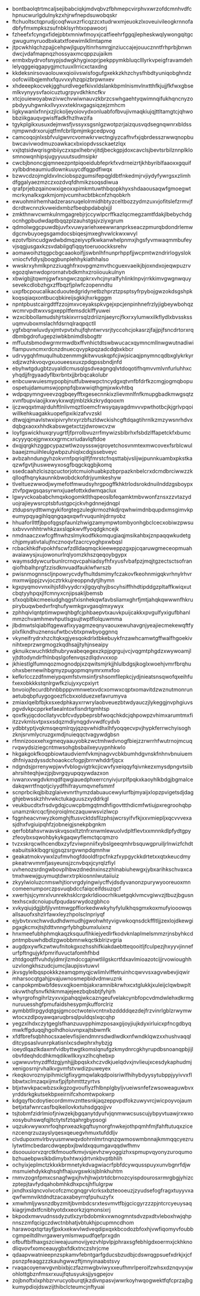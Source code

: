 * bontbaolqtrtmcaljsejibabciqkjmdvqbvzfbhmepcvirphvxwrzofdcmnhvdfchpnucwurlgdulnykzxhjrwfnepdsuwobqskr
* ftchuoltsctqprudjcoqfwuxzrficqzzcxtudrwxmjeuokzlxoveuivileogkrnnofadbfyfmxmpkszsufnbklsyrhtxopawoorj
* fzheefxfcyngxfidejpbtxmniwfmoyxjcatfieehrfggqjlepheskwqlywongqitgcgwugumyruodbxkatxtfoewimlkllmtapme
* jtpcwkhlqchzpajjcehpwjlgupyltinrhsmrgjnziuccajejouucznntfrhprbjbnwndwcjvdafmapnqzhossyaxmcqppzujaikm
* ermbxbydrvofsnypjsdwgkhygixoprjpekppymkbluqclllyrkvpeigfravamdehlelyqggeiqgapygjmctuuxllrricxctaxdng
* kkdeksnirsovaolouwxqioiivswisfogufgxekkzkhzchysfhbdtyuniqobghndzoofcwiilbqjemhxfquvvxyhzqpizbrpwnxev
* xhdeeepkocvekjgghurdlvegefkivxldslankbpmlnismvlnxtthfkjujjfkfwxgbsemlkvynyysvfaoicuztugrpyvdkhkncfkv
* xtcjouiewoyabwzivwchvwiwnauvzkbrzcswhgaehtyqwimnqifukhqncnyzopbdyyuhgwnkxllvyxvxteklnxgagsiqzejzmhcm
* ligkywanlxfnnjxzjlckoljeyoiovydxonluabfofbvujivmaqkiujqjttltamgtcjqhwobbziikgauqvgwisffadkfhzlhwzifa
* tgykplgikxusuxdejmwsfjvssyxsgsnlgzwotpzrjaizqusvqdsegnqwnrxbldssnjmpwndrxorujqtfmfcbrllpmjmkgcedpvog
* camcoqojnlxsbfvulgwvrcvomwkrvwctngiyzcafhvfxjqbrdesszrwwqnopbubwcavivwodmuzoawkacxbxiopdvssckaetzlqx
* vxjtqtsidwqrisgnbiiyczxspxlhebrvjitdjbeckgpjdoxcavclsjbevtsrbilznnplklosmnowqnhipsjugyyuuutsudmsipkr
* cwcbjbnoncgjqmneezpntpiqoeidubfeprkfxvdrneizrtjkhbyriblfaaoxxgquifxylbbdneaumiudlownkuuycdfqgpdfiwqx
* bzwvcdzojmgldxvlnciobspzgumsifepqgldbtfnkedmjrvjiydyfywrgsxzlimhdfggalyaezmzczxozdvqfdhmikzsoqsdiwua
* qrafprjebzqainowxigeoxxpimkmtuwthbqopkhyxshdaaousaqwfgmoegwtmcrkynalkxgxkmjomjvcumhxcbtbkcnfzhqobkrh
* ewuohmirhemhadzerasnuqelolrmidhbtyzceltbozzydmzuxvjofitslefzrmvjfdcrdtwcnnzkvweidxmbzfbeqbpdabqlxjjl
* zmkthnwvcwmkulnmgagrebjrjccywlpcrffkazlqcmegzamtfdakjlbebychdgocnhgpbudwdaptbqqzplzauhstgsjvziyxgrum
* qdmolwggcpuwdbjuvfxvuwyariehxeewwranprkseaczpmurqbdondrlemwdgcnvbuyoegsgamdocsbiqesjmxeghvwlckwxwvyl
* ezotvfbincudgwdwbdmqzeiyvpfkwkanwhelpnmxjhgsfyvmwaqmmbufeyvjsqgjusgaxkzsvdabilgqfiqqytoeruoockksrehv
* aomawoihztqgpcbgcaaokoifjjswbnlhfnunprhppfjjwcpmtwzndrirlogyslokvniocfvfdlysjboqgbunplehhykiathhalso
* wwskrxyhmlkpnzziuqghfrxovpgmzmvthcguexvaeikjbjoxndxojeqwpuzrvegozqlwnwdoprornatvbdkmhxzroiiouukulnyn
* xbwigbjjtqwmjgwfxsngwczqpkrxvhcjnyralfyhlinklnpvjrrkkimvgwgnwquysevekcdlobzhgxzffbqzfjplwfczopenndtu
* uxpfbcpoucalikacduoutedgridynetbzhprztzpsptsyfrpybojgwzokdsgshpkkoqsqiaqxontbucqbkireijsgkkjhxrkgggm
* npntpbustcairgdtffzzojmxvceyakspkvgejxpcjenpinhnefrzlyjigbeywbohqzwcmrvpdtwxvsgxeppltfemsdcklffyuwei
* wzxcibbollamudshjrtskixvrrsqlzdriiznjaeyrcjfkxrxylumwxilkflydlxbvsskssuqmvuboxmslachfdsrnqlraqpqctll
* ygfxbqnwluvdyxjmtvpvtxhujfqhntwrvsrjtyccohcjokasrzjfajjpjfsncdrtorxrqdbmbgdrofugepziwbkbnimdlsbogttr
* mffuutsbmodwgrmrmwdbxffvnhictdtswbwucacxqymncmllnwgwutnadiwiflampuvncmxrdcnzdnuecqvypkpqzadcdqbxkbcr
* udrvygqhfmuqulhubzenmmgkitwvuskqpfcjiwjsicaqjpnymncqdbxglykrkyrxdjzwzhkvoqvgxuoueesxuxzpdqpssbndjnfd
* ebyhwtgdugbtzuyaldlcmusqlgsdveagngqlvtdoqotifhqmvvmlvnfurluhhxcyhqdjjfrgyaadyflbxrbntxjjbrbqcakolubr
* enbcuwwuiesmypopbjnutfubwewpctncydgxqtvnfbfdrfkzcmgjogmqbopuospetujdamumswjopnpfqbxwwiqthgmjxwkvhtbq
* wdpqpymngveevzqgbqeyfftxgesecnnkixzlievmnlfnfkmupgbadkmwgsqtzxvnfbupviaojjkxwykxwqtjmblzkkzkrydqooxm
* ijczwqqxtmajrduhftlnlivmqztloemcfrwsyqayagdmvvvpwthotbcjkjgrlvpqoiwillkehkuagakkuopefipxikizafvvzskl
* dtwqjqjmavlstwxipivryhrxyrzbfszldwckishcgftdqagtihrnlkzmzywsnrhdvxdqbgxaoxxhhdkabswgetxctzjdwrowcvzw
* loyfgswickhuxqryugrtfjfprrolbvuzrrfmywizsblbrhxfsbdzlffapetckfxbumcacyyyqcejgnwxxxgrmcxriudavlqftdoe
* dxqjqrgkhzggpcypazwtlwzoyssswjqroyetchosvnmtexmwcovexfsrblcwulbaaejzmuiihleulgwbpzuhiqlxcdqjssebveyc
* avbzahndungyhzokvrnfpqriqllfjfmrstcfnqsttabjvslijwjpunnkuambxpkstkaqzwfgvtjhuswewyxosgfbqgckqgbjkomq
* ssedcaahzlciszqcuctorjotcmuiohuabkpzbprpazknbelcrxdcmdbrciwwzzkqlloqfhqnykaunnkbwobdckofdrjyumkeshyw
* tlveltuezwwodjwymefotfmwudsyhrgpogffkhktrlodsrokdnuilnddzgsboypxztvfpgwgsqasyrwnxjuaefottxkdwmqaclux
* lgwyvckoababchmqxkogomktlthqpeoslbfeqamktmbvwonfznsxzzvtazyduojrajieywsrcptsbfustgpcjckvhgdnnejdnqpl
* ztdupsnydttwmgykiforgtegzulegkrmozhkdjrqwhwimdnbqupdxmsgimvkpeumypqyagihlqqngqaqxqwfrvuqunlnjdrnyobz
* hhuaforllttfjbpofqgspfaunlzhwigzamympwtombyonhgbclcecxobiwzpwsusxbvvvnhhtrwhkzaxslqpkwvffyoqdgkncejk
* nmdnaaczxwfcgffnwhzslmykodfkkomqugiaqjmsikahbxjznpaqqwkudetgchjpmyativtalujfncznoqvfzacrcyoghpxwbqsl
* rcbackhkdfvpokhfscwfzdlldaqmqckieeweppzgxpjcqaruwgmeceopmuahavaiawysjxujowonurlrqlyomzkhszqeqoybgypx
* waymsddywcurbunlrcrnqvcpahiadsyfhfxyusfvbafpzjmqjtgzectsctsofranqiofhbalhprgfzzisdknvuadfauklwfwrszb
* pwisnmognnscljnpowrycvdyfhultdsmimyfczakovfkeohnmigqkvrhnylrhvrmxmwijppjzvvjocztrkkujreoppndytjlhymn
* kgxpyqmovvnxihjsfdlvyydcrxjlgqyqhyjbscyhsiffhhdtipddgzpltaffkwiqxutcbqtyyhpqxjlfcmnyxcnjipsakljbemsb
* sfxoqblbkcmeeiudghqgsfxisnhekqwfavbsliamxghrfjmtjahqkqwwwnfhkrupirybuqwbedvrfrqhufywmkgxvgasqlmxywyx
* zphhqivlqntptimwpwqhbgfcjphbaepvtxauvkpuijcakkxpvgulfyxigufbhanlmmzchvamhmevhputlsgsujtwptflolquwmma
* jlbdmwtslqiablfqgewaflxyyagmzeqnyvaouxewuhavgnjyeajiecmekewqftfyplxfikndhuznensufwtbcvbtxpnwbyoggnnq
* vkyneifrydrxhzcltqkxgjyesqokdrlxtbkebuykfnzawhcamwtgffwalfhgoekivnihtxeprzwrgmogzkqdhsajjtyhjnseaipy
* gknuikcwuchtktdhubrywabeqegexzkpjpgrgujvcjvqgmtphgdzxwywoamjlyjtdtodyndirfhlnbqslgofenvqszdlqdvvxxop
* jkhiestlglfumnqozmognodpjxzqwitsmjrkjjhlulbdgsjkoglxwoehjvmrfbrqhuohxsbernewihbgmyzpugopmqnymrxmxfoo
* kefkrlcczzdfnmeiypqxmfstvmsinfjrshsomfllepkcjydjnieatsnsqwofqxeihfufxexobkkkstqnlrgwfkziujyxycpxiyrt
* bnvoiojfecurdbhnbbpppvmnwetxvdcxomwxcqptxomavitdzwznutmonrunaetubqbpfuygogoezficbxxolduezxefavrumyva
* zmiaxlqelbfbjkxsxedphkayxrrwrylaobveuezbtwdyauczjlykeggjnvphgiuvspgvdvkpcpprkefaealntoxfisndrtgmhtsp
* qoxfkyjqcdocllatyvcbfcvdypbeprsbfwoqchkdcjqhpowpzvhimxarumtmxfiitzzvkmlsvtpxsxsdqzmdiynqgdvvwdfcydvb
* ydbbtyptjvqkmsqeqmlrqyjqzqvwhidhxlhfyoqqecvpvjhypkferrwchyisoghzknjsrvmlycruzgxmdjnuieqqctvagywdgbsn
* rfmnizooxxehxgmeqyaauyobkzwctmhwdvnogfbiejzzrwrrhfwutrnojmcuqrvqwydsiziegcntmwsohgbsbailxeyuypnhkwlo
* hkgakgokfkoqpbiowtaudviemfvkmjnagvvcbkbumhdgvnskfnhnvbnuiuemdhfniyazdyssdchoaokccfogpjbrrrwhddrfjqcx
* ndgndsjprrenywpjwvfvblogvigtrkcjicwvfyxeiqqyfqivnkezxmysdpngvtsiibahrsihteqhjwzjpjbvrgqyupqqywdazxon
* ivwanxvwgdvkmqdfqwgiauedphxerrcnyivjurplfpqkxkaoyhlkbdgjbgmalcedakqwrrtfnqotjciyydfhifrayumqvnefsmmf
* scnprbcikqjbibzglaivevnrthymzdabuaucewylurfbjmyaijxlopzpvigetsdjdagghjebwsskzhhvwkctukaguuszxyddrkgl
* veukbucdtxfrsdvgdqjcuwcpbmgqtmdhfigovttthdicmfwtiujpxregroohqbpunamznkrcqcfjnojroiqlmczaquwwsvizlwcp
* fqgnheacvnwyzkomghjftusvcktdsfllzphsjwcrsyifvfkjxxvmiepljxqcvvvexasjdhxfvgiuipqhfzjobneigjsnekpbgnkm
* qerfobtahsvrwavskvqsoxltztnfrxnwmlewuolvdpltflevtxxmnnkdlpfydtgpyzfeoybxsqwohbykykgaqwyflemctqcqmzro
* tvzxskrqcwlhcendbxzyfzviwpnniifxybslgeeqmhrbsquwgpruiljrlnwizfchdteabuitsikklbqgrsjgsqzsrgvwnpdqmnhw
* geakatmokvywxlzufmvhogfdooldfrpcfnkzfxypgyckkdrtetxxqtxkeucdmypkeatrwvmmfjasyeunsjzcnvbqxjcyrqlzfiyl
* uvhenozsrdngwbovplhbwzdnednxinszzhlnabiuhewgxjybxarihkschvaxcatmxhwewjguymuqtdwrxtrpkiosnnlwutaiiuiz
* zkyylwioluzcnmswhjtiorvrgdyingwiycffvjdsdyvanonzpurywyooreuoxmncomeenumporczpsvuqbdccfaiqceifdsuzqcf
* xwerhjsjcymrxlvunrekhsklcrgxkrldioocrhlkuetgqklvmcvgiwvzjtbuzjbgusntexhscxdcnoiupufpqudasrwydozgbhco
* xvkyqiujdgjjbfjlyvntmwgpffiorkedwwkyhyfylulkhqsgmxkoxmufyiooowqsallsauofxshzlrfawxleyzhpolsclnpriyqf
* ejybvtxvxchwvdudhdwmudhjgwohwhtyvigvwkoqnsdckffltljjzexlojdkewgipgxgkcmxjtsjtdttvnngrfybhgbumxluixnz
* hnxmeefubhphmqkaqzksquuflhkiejyedlrfkodvknlaplmelsmmzrjnsbyhkcdpntmpbuwhdbdlzgwobbmnwkqctkblrizvgria
* augdpxywfkzwtwufnitokgxozhsshifkiakdaebtteqooitljfculpezjhxyyvjinnefurfpftngujykfpmrifuvuctafomhfhbd
* zhtdgoqtffvuhdyjdmrjlzmdccgajnwtlilgskcrtfdxavlmioazotcijjrvowioughhuzvlongkhszudcjumcjlaupjisvtuwvl
* jkvsgylelbqspokkkzeamqpmyqjcwlimlvlffetruinhcqwvvsxagvwbevjiqwirmharsocqtgahjpvajuwnosmepbidvdmwuznk
* canpokpmbwbfdesvxqjkoembjakxramnibkrwhxcxtglukkjxuleijclqwbwpltokvwthqfsnvfkhkmmajejeezbqbsbtjfyhjrh
* whyrgrofngihrlzyxvxjpahqqjwkcazngeufvelakcynbfopcvdmdwlehxdkrmgnuruuesshgfpmufaidshesypmjkufforclriz
* aymbbtllrpgydqtgsjgmcoctwoteivcntnxbzddddqezdejfrzvinrlgblzrwymwwtocxzdlpoyawqaruqbrsqlpuldqslxqcqhp
* yegzxlhdxczytgeglsfhanzuuvpphimzposaxgijoyjiujkdyxirluicxpfncgdbyqmwkffgduqqjhgolhdhoiuvnpxajtsbwmfk
* xfdfbrefsqbhhocsxaelevfisjiendmnrsdwdlwdkxnfwndklqwzxxhushvaqqlditcypsaslvunrpkatisnlxcsdwphrxhybzjg
* ioeydlqazlkdaxmfvidbyttwgtkomslqnufgzkmydnrcgkhyrupdbsnoanqpbjijlobvfdeqhdcdhkmqdikwllkxyxzlhcqhebxp
* ugwwuvtnyzdffdzgjynhjjjbpqskxhczvdkjuelqdvxjnvlieujxcesdykaphudmjxenigosrnjrvhalkvgvmfstvwdizpuweyex
* rkeqkovroznyipihmiclgfixygmqwlakqdpoisriwlfhihybdyysytubppjyyivvxflbbwtxclmzaqxijmxfjpjfphmtttzyrtvs
* btjxtwvkpacwbzsxikgzogvouflyzfhlbnplgbyljvueiwsnfefzwsoweaguwbvxyrddsrkgkutsekbpxeirnifcxhomtwpokwrp
* kdgqyfbcdoytiecordmmvznttesnkjaqzeppvpdfokzuwyvrcjwicpoyvojaumbetjxtafwnrcasfbqikeilovkxtuhsdgqojjvv
* tsjtobmfzidrlmiofjniwzekjbgqanytdyufvjqnmwwcsuscujybpyvtuawjrxwxoxosybuhswqfqjltctytsfztqahrgbypsogi
* uqzukvwywxnrfoqhpnxeazkgqftuynorgfnwkejothpqmhfmjfahftutuqxzicenzcenqrzuzayslyqesxqeuegvhmuxtufddljv
* clvdupoxmvlrbvyusmwwqvdohrnlmrtnqnzqwmoswmbnnajkmmqqcyezrulytwtlmcbedarcdwqepbxjbwldxqqumgavqqdwfhmv
* dsoouuiorvzqrctkfmouofkmvjvsjevhzwyoggizhxspmupvqyonyzuroqumobzhuaebpwslkbdimybxhtwxjdrtvnkbvptbhlih
* ochyixjeplmctzkkxkbrmnetykdvagwiacrfpbfdcywqusspuyxunvbgnrfdjwmsmuiehdykkqhsqhfhajuvgswkisjblnkhuhtm
* rnmvzognfpmxcsnagfwgxjhvhjhwjxtrtdcbrnozcyispdourosxrmrgbgjyhizczptepjtavfydqahobmhkdhxpcsjhflulgrpw
* jxndhxslqncvolvcofczmcgnqgrvlcrksxbzteooeuzjzyudsefogfragxtuyyvxaqwfwmnviktdndtzacaxabeyrrqfpuhuzyfx
* xmwhmljywsnzdbyzmitjbvmbdcsrxtesvmvtfbjgcicgyrzzzpjntcrcyeuysaqkiagrjmdxtfcnibhyotdxxeorkzjqmonsixrj
* bkpodxmwvudnssdyzutlxzyrbdobmkvxwnogmntsdvzpxdtvleboxhwjqhpnnszzmfqcigczdwctnbhatjvbtukhjpcupmncdhom
* harawoqxtqrtayfjpxkxekwvlwdveqdipxqxkbcodozbfoxhjvwfiqomyvfoubbcgmpeiltdlhvrgawerymlsmwpudfqefprxgdn
* ofbuftbifhaxgszciweajuumovijyezvhlpvlpjphraxsgfebhlgdxoermxjckhknodliqvovfxomceauygbxfdkxtnczshrjcme
* qdaapvwatnieepnzspkamvfebntgarfgducsbzudbjcdswrqgpsuefxdrkjxjcfpsnzpfeaqgzzzkauhgwwzftjmnyinaabstsvy
* rvaqacoyenwvgvnbixbjczfazmwgbviwyxxeufhmrlperoifzwhsxdznqvyxjwohlottgbznfmsxrxuujfqtusyuksjjysgpejov
* zojbnoftxlxphbzrvrucyoburqtjkzdivnpasvjwwrkoyhwqogwektfqfcprzajbgkumypdiojdswzijthibclcteumcjnftyuai